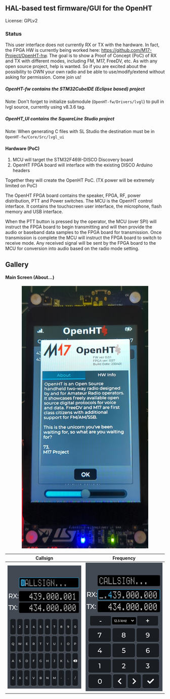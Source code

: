 ## HAL-based test firmware/GUI for the OpenHT

License: GPLv2

### Status
This user interface does not currently RX or TX with the hardware. In fact, the FPGA HW is currently being worked here: https://github.com/M17-Project/OpenHT-hw. The goal is to show a Proof of Concept (PoC) of RX and TX with different modes, including FM, M17, FreeDV, etc. As with any open source project, help is wanted. So if you are excited about the possibility to *OWN* your own radio and be able to use/modify/extend without asking for permission. Come join us!

##### OpenHT-fw contains the STM32CubeIDE (Eclipse based) project
Note: Don't forget to initialize submodule (`OpenHT-fw/Drivers/lvgl`) to pull in lvgl source, currently using v8.3.6 tag.

##### OpenHT_UI contains the SquareLine Studio project
Note: When generating C files with SL Studio the destination must be in `OpenHT-fw/Core/Src/lvgl_ui`

#### Hardware (PoC)

1. MCU will target the STM32F469I-DISCO Discovery board
2. OpenHT FPGA board will interface with the existing DISCO Arduino headers

Together they will create the OpenHT PoC. (TX power will be extremely limited on PoC)

The OpenHT FPGA board contains the speaker, FPGA, RF, power distribution, PTT and Power switches. The MCU is the OpenHT control interface. It contains the touchscreen user interface, the microphone, flash memory and USB interface.

When the PTT button is pressed by the operator, the MCU (over SPI) will instruct the FPGA board to begin transmitting and will then provide the audio or baseband data samples to the FPGA board for transmission. Once transmission is complete the MCU will instruct the FPGA board to switch to receive mode. Any received signal will be sent by the FPGA board to the MCU for conversion into audio based on the radio mode setting.

## Gallery
#### Main Screen (About...)
<center><img src="https://github.com/M17-Project/OpenHT-fw-test/blob/main/docs/openht_main_screen.jpg" width="400"></center>

Callsign             |  Frequency
:-------------------------:|:-------------------------:
![](https://github.com/M17-Project/OpenHT-fw-test/blob/main/docs/openht_screen_callsign.jpg)  |  ![](https://github.com/M17-Project/OpenHT-fw-test/blob/main/docs/openht_screen_freq.jpg)
